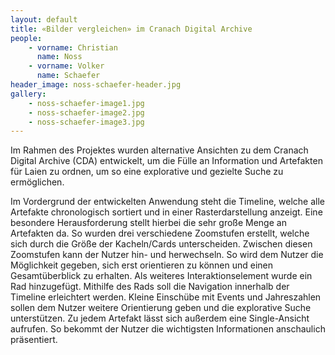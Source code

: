 ```yaml
---
layout: default
title: «Bilder vergleichen» im Cranach Digital Archive
people:
    - vorname: Christian
      name: Noss
    - vorname: Volker
      name: Schaefer
header_image: noss-schaefer-header.jpg
gallery:
    - noss-schaefer-image1.jpg
    - noss-schaefer-image2.jpg
    - noss-schaefer-image3.jpg
---
```


Im Rahmen des Projektes wurden alternative Ansichten zu dem Cranach Digital Archive (CDA) entwickelt, um die Fülle an Information und Artefakten für Laien zu ordnen, um so eine explorative und gezielte Suche zu ermöglichen.

Im Vordergrund der entwickelten Anwendung steht die Timeline, welche alle Artefakte chronologisch sortiert und in einer Rasterdarstellung anzeigt. Eine besondere Herausforderung stellt hierbei die sehr große Menge an Artefakten da. So wurden drei verschiedene Zoomstufen erstellt, welche sich durch die Größe der Kacheln/Cards unterscheiden. Zwischen diesen Zoomstufen kann der Nutzer hin- und herwechseln. So wird dem Nutzer die Möglichkeit gegeben, sich erst orientieren zu können und einen Gesamtüberblick zu erhalten. Als weiteres Interaktionselement wurde ein Rad hinzugefügt. Mithilfe des Rads soll die Navigation innerhalb der Timeline erleichtert werden. Kleine Einschübe mit Events und Jahreszahlen sollen dem Nutzer weitere Orientierung geben und die explorative Suche unterstützen. Zu jedem Artefakt lässt sich außerdem eine Single-Ansicht aufrufen. So bekommt der Nutzer die wichtigsten Informationen anschaulich präsentiert.